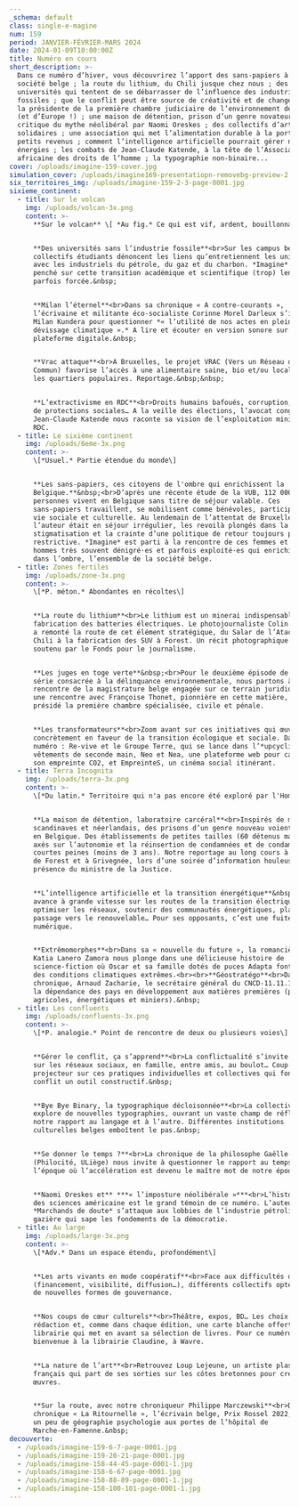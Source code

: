 ```yaml
---
_schema: default
class: single-e-magine
num: 159
period: JANVIER-FÉVRIER-MARS 2024
date: 2024-01-09T10:00:00Z
title: Numéro en cours
short_description: >-
  Dans ce numéro d’hiver, vous découvrirez l’apport des sans-papiers à la
  société belge ; la route du lithium, du Chili jusque chez nous ; des
  universités qui tentent de se débarrasser de l’influence des industries
  fossiles ; que le conflit peut être source de créativité et de changements ;
  la présidente de la première chambre judiciaire de l’environnement de Belgique
  (et d’Europe !) ; une maison de détention, prison d’un genre novateur ; la
  critique du mythe néolibéral par Naomi Oreskes ; des collectifs d’artistes
  solidaires ; une association qui met l’alimentation durable à la portée des
  petits revenus ; comment l’intelligence artificielle pourrait gérer nos
  énergies ; les combats de Jean-Claude Katende, à la tête de l’Association
  africaine des droits de l’homme ; la typographie non-binaire...
cover: /uploads/imagine-159-cover.jpg
simulation_cover: /uploads/imagine169-presentatiopn-removebg-preview-2.png
six_territoires_img: /uploads/imagine-159-2-3-page-0001.jpg
sixieme_continent:
  - title: Sur le volcan
    img: /uploads/volcan-3x.png
    content: >-
      **Sur le volcan** \[ *Au fig.* Ce qui est vif, ardent, bouillonnant \]


      **Des universités sans l’industrie fossile**<br>Sur les campus belges, des
      collectifs étudiants dénoncent les liens qu’entretiennent les universités
      avec les industriels du pétrole, du gaz et du charbon. *Imagine* s’est
      penché sur cette transition académique et scientifique (trop) lente et
      parfois forcée.&nbsp;


      **Milan l’éternel**<br>Dans sa chronique « A contre-courants »,
      l’écrivaine et militante éco-socialiste Corinne Morel Darleux s’inspire de
      Milan Kundera pour questionner *« l’utilité de nos actes en plein
      dévissage climatique ».* A lire et écouter en version sonore sur notre
      plateforme digitale.&nbsp;


      **Vrac attaque**<br>A Bruxelles, le projet VRAC (Vers un Réseau d’Achat en
      Commun) favorise l’accès à une alimentaire saine, bio et/ou locale dans
      les quartiers populaires. Reportage.&nbsp;&nbsp;


      **L’extractivisme en RDC**<br>Droits humains bafoués, corruption, absence
      de protections sociales… A la veille des élections, l’avocat congolais
      Jean-Claude Katende nous raconte sa vision de l’exploitation minière en
      RDC.
  - title: Le sixième continent
    img: /uploads/6eme-3x.png
    content: >-
      \[*Usuel.* Partie étendue du monde\]


      **Les sans-papiers, ces citoyens de l'ombre qui enrichissent la
      Belgique.**&nbsp;<br>D’après une récente étude de la VUB, 112 000
      personnes vivent en Belgique sans titre de séjour valable. Ces
      sans-papiers travaillent, se mobilisent comme bénévoles, participent à la
      vie sociale et culturelle. Au lendemain de l’attentat de Bruxelles, dont
      l’auteur était en séjour irrégulier, les revoilà plongés dans la
      stigmatisation et la crainte d’une politique de retour toujours plus
      restrictive. *Imagine* est parti à la rencontre de ces femmes et ces
      hommes très souvent dénigré·es et parfois exploité·es qui enrichissent,
      dans l’ombre, l’ensemble de la société belge.
  - title: Zones fertiles
    img: /uploads/zone-3x.png
    content: >-
      \[*P. méton.* Abondantes en récoltes\]


      **La route du lithium**<br>Le lithium est un minerai indispensable à la
      fabrication des batteries électriques. Le photojournaliste Colin Delfosse
      a remonté la route de cet élément stratégique, du Salar de l’Atacama au
      Chili à la fabrication des SUV à Forest. Un récit photographique inédit,
      soutenu par le Fonds pour le journalisme.


      **Les juges en toge verte**&nbsp;<br>Pour le deuxième épisode de notre
      série consacrée à la délinquance environnementale, nous partons à la
      rencontre de la magistrature belge engagée sur ce terrain juridique. Avec
      une rencontre avec Françoise Thonet, pionnière en cette matière, qui a
      présidé la première chambre spécialisée, civile et pénale.


      **Les transformateurs**<br>Zoom avant sur ces initiatives qui œuvrent
      concrètement en faveur de la transition écologique et sociale. Dans ce
      numéro : Re-vive et le Groupe Terre, qui se lance dans l’*upcycling* de
      vêtements de seconde main, Neo et Nea, une plateforme web pour calculer
      son empreinte CO2, et EmpreinteS, un cinéma social itinérant.
  - title: Terra Incognita
    img: /uploads/terra-3x.png
    content: >-
      \[*Du latin.* Territoire qui n'a pas encore été exploré par l'Homme\]


      **La maison de détention, laboratoire carcéral**<br>Inspirés de modèles
      scandinaves et néerlandais, des prisons d’un genre nouveau voient le jour
      en Belgique. Des établissements de petites tailles (60 détenus maximum)
      axés sur l’autonomie et la réinsertion de condamnées et de condamnés à des
      courtes peines (moins de 3 ans). Notre reportage au long cours à la maison
      de Forest et à Grivegnée, lors d’une soirée d’information houleuse, en
      présence du ministre de la Justice.


      **L’intelligence artificielle et la transition énergétique**&nbsp;<br>L’IA
      avance à grande vitesse sur les routes de la transition électrique pour
      optimiser les réseaux, soutenir des communautés énergétiques, planifier le
      passage vers le renouvelable… Pour ses opposants, c’est une fuite en avant
      numérique.


      **Extrêmomorphes**<br>Dans sa « nouvelle du future », la romancière belge
      Katia Lanero Zamora nous plonge dans une délicieuse histoire de
      science-fiction où Oscar et sa famille dotés de puces Adapta font face à
      des conditions climatiques extrêmes.<br><br>**Géostratégo**<br>Dans sa
      chronique, Arnaud Zacharie, le secrétaire général du CNCD-11.11.11, aborde
      la dépendance des pays en développement aux matières premières (produits
      agricoles, énergétiques et miniers).&nbsp;
  - title: Les confluents
    img: /uploads/confluents-3x.png
    content: >-
      \[*P. analogie.* Point de rencontre de deux ou plusieurs voies\]


      **Gérer le conflit, ça s’apprend**<br>La conflictualité s’invite partout,
      sur les réseaux sociaux, en famille, entre amis, au boulot… Coup de
      projecteur sur ces pratiques individuelles et collectives qui font du
      conflit un outil constructif.&nbsp;


      **Bye Bye Binary, la typographique décloisonnée**<br>La collective BB
      explore de nouvelles typographies, ouvrant un vaste champ de réflexion sur
      notre rapport au langage et à l’autre. Différentes institutions
      culturelles belges emboîtent le pas.&nbsp;


      **Se donner le temps ?**<br>La chronique de la philosophe Gaëlle Jeanmart
      (Philocité, ULiège) nous invite à questionner le rapport au temps à
      l’époque où l’accélération est devenu le maître mot de notre époque.


      **Naomi Oreskes et** ***« l’imposture néolibérale »***<br>L’historienne
      des sciences américaine est le grand témoin de ce numéro. L’auteure de
      *Marchands de doute* s’attaque aux lobbies de l’industrie pétrolière et
      gazière qui sape les fondements de la démocratie.
  - title: Au large
    img: /uploads/large-3x.png
    content: >-
      \[*Adv.* Dans un espace étendu, profondément\]


      **Les arts vivants en mode coopératif**<br>Face aux difficultés du secteur
      (financement, visibilité, diffusion…), différents collectifs optent pour
      de nouvelles formes de gouvernance.


      **Nos coups de cœur culturels**<br>Théâtre, expos, BD… Les choix de la
      rédaction et, comme dans chaque édition, une carte blanche offerte à une
      librairie qui met en avant sa sélection de livres. Pour ce numéro,
      bienvenue à la librairie Claudine, à Wavre.


      **La nature de l’art**<br>Retrouvez Loup Lejeune, un artiste plasticien
      français qui part de ses sorties sur les côtes bretonnes pour créer des
      œuvres.


      **Sur la route, avec notre chroniqueur Philippe Marczewski**<br>Dans sa
      chronique « La Ritournelle », l’écrivain belge, Prix Rossel 2022, pratique
      un peu de géographie psychologie aux portes de l’hôpital de
      Marche-en-Famenne.&nbsp;
decouverte:
  - /uploads/imagine-159-6-7-page-0001.jpg
  - /uploads/imagine-159-20-21-page-0001.jpg
  - /uploads/imagine-158-44-45-page-0001-1.jpg
  - /uploads/imagine-158-6-67-page-0001.jpg
  - /uploads/imagine-158-88-89-page-0001-1.jpg
  - /uploads/imagine-158-100-101-page-0001-1.jpg
---
```

